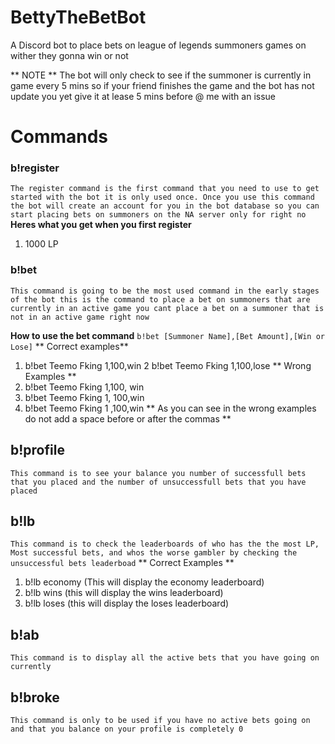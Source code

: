 # BettyTheBetBot
A Discord bot to place bets on league of legends summoners games on wither they gonna win or not 

** NOTE ** The bot will only check to see if the summoner is currently in game every 5 mins so if your friend finishes the game and the bot has not update you yet give it at lease 5 mins before @ me with an issue

# Commands

### b!register
`The register command is the first command that you need to use to get started with the bot it is only used once. Once you use this command the bot will create an account for you in the bot database so you can start placing bets on summoners on the NA server only for right no
`
**Heres what you get when you first register**
1. 1000 LP

### b!bet
`This command is going to be the most used command in the early stages of the bot this is the command to place a bet on summoners that are currently in an active game you cant place a bet on a summoner that is not in an active game right now`

**How to use the bet command**
`b!bet [Summoner Name],[Bet Amount],[Win or Lose]`
** Correct examples**
1. b!bet Teemo Fking 1,100,win 
2  b!bet Teemo Fking 1,100,lose
** Wrong Examples **
1.  b!bet Teemo Fking 1,100, win 
2.  b!bet Teemo Fking 1, 100,win 
3.  b!bet Teemo Fking 1 ,100,win 
** As you can see in the wrong examples do not add a space before or after the commas **

## b!profile
`This command is to see your balance you number of successfull bets that you placed and the number of unsuccessfull bets that you have placed`

## b!lb
`This command is to check the leaderboards of who has the the most LP, Most successful bets, and whos the worse gambler by checking the unsuccessful bets leaderboad`
** Correct Examples **
1. b!lb economy (This will display the economy leaderboard)
2. b!lb wins (this will display the wins leaderboard)
3. b!lb loses (this will display the loses leaderboard)

## b!ab
`This command is to display all the active bets that you have going on currently`

## b!broke
`This command is only to be used if you have no active bets going on and that you balance on your profile is completely 0`

